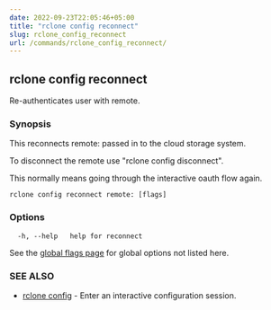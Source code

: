 ```yaml
---
date: 2022-09-23T22:05:46+05:00
title: "rclone config reconnect"
slug: rclone_config_reconnect
url: /commands/rclone_config_reconnect/
---
```

## rclone config reconnect

Re-authenticates user with remote.

### Synopsis


This reconnects remote: passed in to the cloud storage system.

To disconnect the remote use "rclone config disconnect".

This normally means going through the interactive oauth flow again.


```
rclone config reconnect remote: [flags]
```

### Options

```
  -h, --help   help for reconnect
```

See the [global flags page](/flags/) for global options not listed here.

### SEE ALSO

* [rclone config](/commands/rclone_config/)	 - Enter an interactive configuration session.


